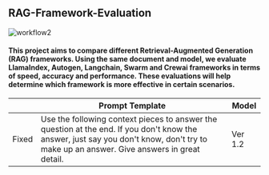 ## RAG-Framework-Evaluation

![workflow2](https://github.com/user-attachments/assets/c766cd45-2b55-41db-9929-a6c0d1fae8e7)

#### This project aims to compare different Retrieval-Augmented Generation (RAG) frameworks. Using the same document and model, we evaluate LlamaIndex, Autogen, Langchain, Swarm and Crewai frameworks in terms of speed, accuracy and performance. These evaluations will help determine which framework is more effective in certain scenarios.




|          | Prompt Template    | Model    |
|----------|--------------------|----------|
| Fixed    | Use the following context pieces to answer the question at the end. If you don't know the answer, just say you don't know, don't try to make up an answer. Give answers in great detail. | Ver 1.2  |


